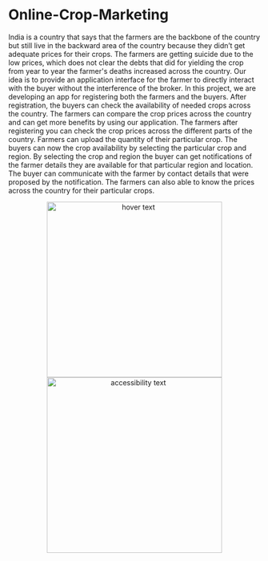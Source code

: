 # Online-Crop-Marketing
India is a country that says that the farmers are the backbone of the country but still live in the 
backward area of the country because they didn’t get adequate prices for their crops. The farmers are 
getting suicide due to the low prices, which does not clear the debts that did for yielding the crop from 
year to year the farmer's deaths increased across the country.
Our idea is to provide an application interface for the farmer to directly interact with the buyer without the interference of the broker. In 
this project, we are developing an app for registering both the farmers and the buyers. After 
registration, the buyers can check the availability of needed crops across the country. The farmers can 
compare the crop prices across the country and can get more benefits by using our application. The 
farmers after registering you can check the crop prices across the different parts of the country. 
Farmers can upload the quantity of their particular crop.
The buyers can now the crop availability by selecting the particular crop and region. By selecting the crop and region the buyer can get notifications 
of the farmer details they are available for that particular region and location. The buyer can 
communicate with the farmer by contact details that were proposed by the notification. The farmers 
can also able to know the prices across the country for their particular crops.


<p align="center">
  <img src="your_relative_path_here" width="350" title="hover text">
  <img src="your_relative_path_here_number_2_large_name" width="350" alt="accessibility text">
</p>
